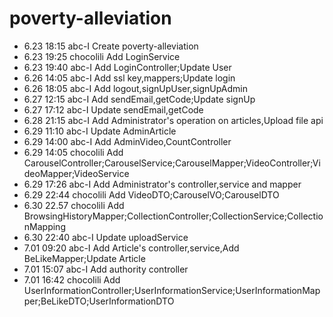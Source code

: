 # poverty-alleviation
- 6.23 18:15 abc-I Create poverty-alleviation
- 6.23 19:25 chocolili Add LoginService
- 6.23 19:40 abc-I Add LoginController;Update User
- 6.26 14:05 abc-I Add ssl key,mappers;Update login
- 6.26 18:05 abc-I Add logout,signUpUser,signUpAdmin
- 6.27 12:15 abc-I Add sendEmail,getCode;Update signUp
- 6.27 17:12 abc-I Update sendEmail,getCode
- 6.28 21:15 abc-I Add Administrator's operation on articles,Upload file api
- 6.29 11:10 abc-I Update AdminArticle
- 6.29 14:00 abc-I Add AdminVideo,CountController
- 6.29 14:05 chocolili Add CarouselController;CarouselService;CarouselMapper;VideoController;VideoMapper;VideoService
- 6.29 17:26 abc-I Add Administrator's controller,service and mapper
- 6.29 22:44 chocolili Add VideoDTO;CarouselVO;CarouselDTO
- 6.30 22.57 chocolili Add BrowsingHistoryMapper;CollectionController;CollectionService;CollectionMapping
- 6.30 22:40 abc-I Update uploadService
- 7.01 09:20 abc-I Add Article's controller,service,Add BeLikeMapper;Update Article 
- 7.01 15:07 abc-I Add authority controller
- 7.01 16:42 chocolili Add UserInformationController;UserInformationService;UserInformationMapper;BeLikeDTO;UserInformationDTO
